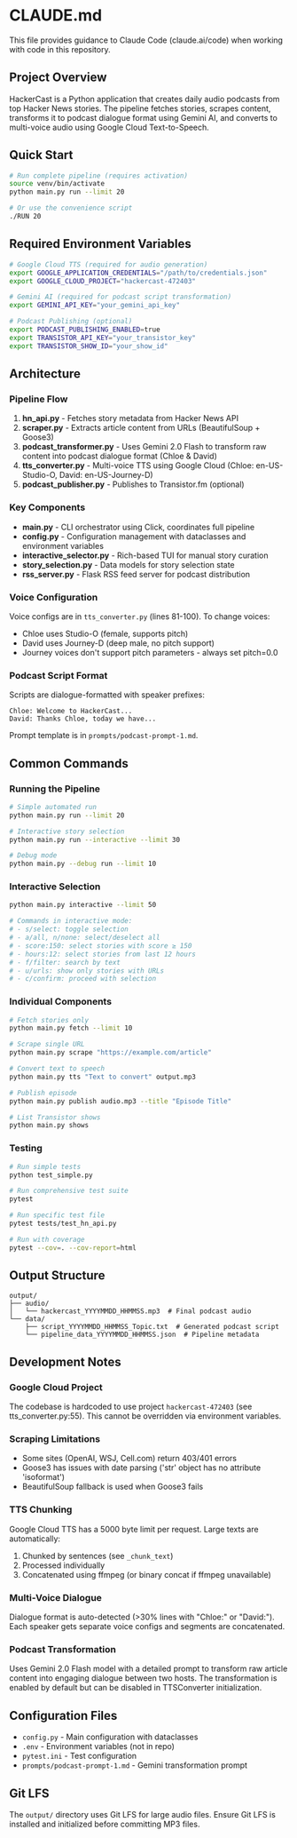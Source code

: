 # CLAUDE.md

This file provides guidance to Claude Code (claude.ai/code) when working with code in this repository.

## Project Overview

HackerCast is a Python application that creates daily audio podcasts from top Hacker News stories. The pipeline fetches stories, scrapes content, transforms it to podcast dialogue format using Gemini AI, and converts to multi-voice audio using Google Cloud Text-to-Speech.

## Quick Start

```bash
# Run complete pipeline (requires activation)
source venv/bin/activate
python main.py run --limit 20

# Or use the convenience script
./RUN 20
```

## Required Environment Variables

```bash
# Google Cloud TTS (required for audio generation)
export GOOGLE_APPLICATION_CREDENTIALS="/path/to/credentials.json"
export GOOGLE_CLOUD_PROJECT="hackercast-472403"

# Gemini AI (required for podcast script transformation)
export GEMINI_API_KEY="your_gemini_api_key"

# Podcast Publishing (optional)
export PODCAST_PUBLISHING_ENABLED=true
export TRANSISTOR_API_KEY="your_transistor_key"
export TRANSISTOR_SHOW_ID="your_show_id"
```

## Architecture

### Pipeline Flow
1. **hn_api.py** - Fetches story metadata from Hacker News API
2. **scraper.py** - Extracts article content from URLs (BeautifulSoup + Goose3)
3. **podcast_transformer.py** - Uses Gemini 2.0 Flash to transform raw content into podcast dialogue format (Chloe & David)
4. **tts_converter.py** - Multi-voice TTS using Google Cloud (Chloe: en-US-Studio-O, David: en-US-Journey-D)
5. **podcast_publisher.py** - Publishes to Transistor.fm (optional)

### Key Components
- **main.py** - CLI orchestrator using Click, coordinates full pipeline
- **config.py** - Configuration management with dataclasses and environment variables
- **interactive_selector.py** - Rich-based TUI for manual story curation
- **story_selection.py** - Data models for story selection state
- **rss_server.py** - Flask RSS feed server for podcast distribution

### Voice Configuration
Voice configs are in `tts_converter.py` (lines 81-100). To change voices:
- Chloe uses Studio-O (female, supports pitch)
- David uses Journey-D (deep male, no pitch support)
- Journey voices don't support pitch parameters - always set pitch=0.0

### Podcast Script Format
Scripts are dialogue-formatted with speaker prefixes:
```
Chloe: Welcome to HackerCast...
David: Thanks Chloe, today we have...
```

Prompt template is in `prompts/podcast-prompt-1.md`.

## Common Commands

### Running the Pipeline
```bash
# Simple automated run
python main.py run --limit 20

# Interactive story selection
python main.py run --interactive --limit 30

# Debug mode
python main.py --debug run --limit 10
```

### Interactive Selection
```bash
python main.py interactive --limit 50

# Commands in interactive mode:
# - s/select: toggle selection
# - a/all, n/none: select/deselect all
# - score:150: select stories with score ≥ 150
# - hours:12: select stories from last 12 hours
# - f/filter: search by text
# - u/urls: show only stories with URLs
# - c/confirm: proceed with selection
```

### Individual Components
```bash
# Fetch stories only
python main.py fetch --limit 10

# Scrape single URL
python main.py scrape "https://example.com/article"

# Convert text to speech
python main.py tts "Text to convert" output.mp3

# Publish episode
python main.py publish audio.mp3 --title "Episode Title"

# List Transistor shows
python main.py shows
```

### Testing
```bash
# Run simple tests
python test_simple.py

# Run comprehensive test suite
pytest

# Run specific test file
pytest tests/test_hn_api.py

# Run with coverage
pytest --cov=. --cov-report=html
```

## Output Structure

```
output/
├── audio/
│   └── hackercast_YYYYMMDD_HHMMSS.mp3  # Final podcast audio
└── data/
    ├── script_YYYYMMDD_HHMMSS_Topic.txt  # Generated podcast script
    └── pipeline_data_YYYYMMDD_HHMMSS.json  # Pipeline metadata
```

## Development Notes

### Google Cloud Project
The codebase is hardcoded to use project `hackercast-472403` (see tts_converter.py:55). This cannot be overridden via environment variables.

### Scraping Limitations
- Some sites (OpenAI, WSJ, Cell.com) return 403/401 errors
- Goose3 has issues with date parsing ('str' object has no attribute 'isoformat')
- BeautifulSoup fallback is used when Goose3 fails

### TTS Chunking
Google Cloud TTS has a 5000 byte limit per request. Large texts are automatically:
1. Chunked by sentences (see `_chunk_text`)
2. Processed individually
3. Concatenated using ffmpeg (or binary concat if ffmpeg unavailable)

### Multi-Voice Dialogue
Dialogue format is auto-detected (>30% lines with "Chloe:" or "David:"). Each speaker gets separate voice configs and segments are concatenated.

### Podcast Transformation
Uses Gemini 2.0 Flash model with a detailed prompt to transform raw article content into engaging dialogue between two hosts. The transformation is enabled by default but can be disabled in TTSConverter initialization.

## Configuration Files

- `config.py` - Main configuration with dataclasses
- `.env` - Environment variables (not in repo)
- `pytest.ini` - Test configuration
- `prompts/podcast-prompt-1.md` - Gemini transformation prompt

## Git LFS

The `output/` directory uses Git LFS for large audio files. Ensure Git LFS is installed and initialized before committing MP3 files.
